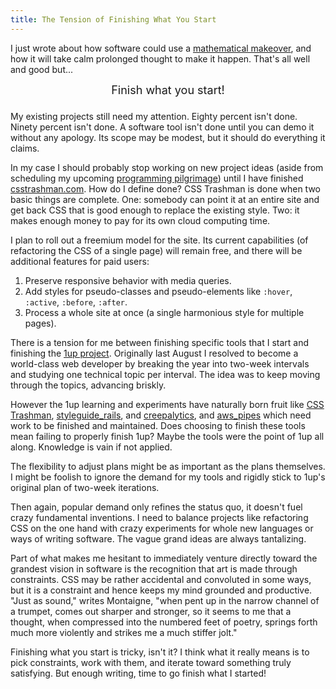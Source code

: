```yaml
---
title: The Tension of Finishing What You Start
---
```


I just wrote about how software could use a [mathematical
makeover](2013-02-23-what-might-programming-become.html), and how
it will take calm prolonged thought to make it happen. That's all
well and good but...

<div style="font-size: large; text-align:center">Finish what you start!</div>

###

My existing projects still need my attention. Eighty percent isn't
done. Ninety percent isn't done. A software tool isn't done until
you can demo it without any apology. Its scope may be modest, but
it should do everything it claims.

In my case I should probably stop working on new project ideas
(aside from scheduling my upcoming [programming
pilgrimage](2013-02-04-programming-pilgrimage.html)) until I have
finished [csstrashman.com](http://csstrashman.com/). How do I define
done? CSS Trashman is done when two basic things are complete. One:
somebody can point it at an entire site and get back CSS that is
good enough to replace the existing style. Two: it makes enough
money to pay for its own cloud computing time.

I plan to roll out a freemium model for the site. Its current
capabilities (of refactoring the CSS of a single page) will remain
free, and there will be additional features for paid users:

1. Preserve responsive behavior with media queries.
2. Add styles for pseudo-classes and pseudo-elements like `:hover`,
   `:active`, `:before`, `:after`.
3. Process a whole site at once (a single harmonious style for
   multiple pages).

There is a tension for me between finishing specific tools that I
start and finishing the [1up project](http://1up.begriffs.com/).
Originally last August I resolved to become a world-class web
developer by breaking the year into two-week intervals and studying
one technical topic per interval. The idea was to keep moving through
the topics, advancing briskly.

However the 1up learning and experiments have naturally born fruit
like [CSS Trashman](http://www.csstrashman.com/),
[styleguide_rails](https://github.com/begriffs/styleguide_rails),
and [creepalytics](https://github.com/begriffs/creepalytics), and
[aws_pipes](https://github.com/begriffs/aws_pipes) which need work
to be finished and maintained. Does choosing to finish these tools
mean failing to properly finish 1up? Maybe the tools were the point
of 1up all along. Knowledge is vain if not applied.

The flexibility to adjust plans might be as important as the plans
themselves. I might be foolish to ignore the demand for my tools
and rigidly stick to 1up's original plan of two-week iterations.

Then again, popular demand only refines the status quo, it doesn't
fuel crazy fundamental inventions. I need to balance projects like
refactoring CSS on the one hand with crazy experiments for whole
new languages or ways of writing software. The vague grand ideas
are always tantalizing.

Part of what makes me hesitant to immediately venture directly
toward the grandest vision in software is the recognition that art
is made through constraints. CSS may be rather accidental and
convoluted in some ways, but it is a constraint and hence keeps my
mind grounded and productive. "Just as sound," writes Montaigne,
"when pent up in the narrow channel of a trumpet, comes out sharper
and stronger, so it seems to me that a thought, when compressed
into the numbered feet of poetry, springs forth much more violently
and strikes me a much stiffer jolt."

Finishing what you start is tricky, isn't it? I think what it really
means is to pick constraints, work with them, and iterate toward
something truly satisfying. But enough writing, time to go finish
what I started!
